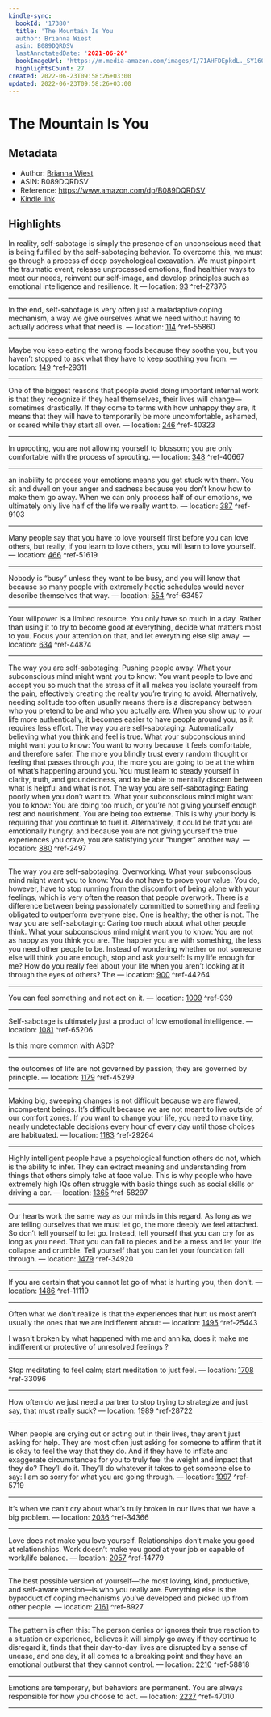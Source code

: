 ```yaml
---
kindle-sync:
  bookId: '17380'
  title: 'The Mountain Is You
  author: Brianna Wiest
  asin: B089DQRDSV
  lastAnnotatedDate: '2021-06-26'
  bookImageUrl: 'https://m.media-amazon.com/images/I/71AHFDEpkdL._SY160.jpg'
  highlightsCount: 27
created: 2022-06-23T09:58:26+03:00
updated: 2022-06-23T09:58:26+03:00
---
```

# The Mountain Is You
## Metadata
* Author: [Brianna Wiest](https://www.amazon.com/Brianna-Wiest/e/B00G4EQEFQ/ref=dp_byline_cont_ebooks_1)
* ASIN: B089DQRDSV
* Reference: https://www.amazon.com/dp/B089DQRDSV
* [Kindle link](kindle://book?action=open&asin=B089DQRDSV)

## Highlights
In reality, self-sabotage is simply the presence of an unconscious need that is being fulfilled by the self-sabotaging behavior. To overcome this, we must go through a process of deep psychological excavation. We must pinpoint the traumatic event, release unprocessed emotions, find healthier ways to meet our needs, reinvent our self-image, and develop principles such as emotional intelligence and resilience. It — location: [93](kindle://book?action=open&asin=B089DQRDSV&location=93) ^ref-27376

---
In the end, self-sabotage is very often just a maladaptive coping mechanism, a way we give ourselves what we need without having to actually address what that need is. — location: [114](kindle://book?action=open&asin=B089DQRDSV&location=114) ^ref-55860

---
Maybe you keep eating the wrong foods because they soothe you, but you haven’t stopped to ask what they have to keep soothing you from. — location: [149](kindle://book?action=open&asin=B089DQRDSV&location=149) ^ref-29311

---
One of the biggest reasons that people avoid doing important internal work is that they recognize if they heal themselves, their lives will change—sometimes drastically. If they come to terms with how unhappy they are, it means that they will have to temporarily be more uncomfortable, ashamed, or scared while they start all over. — location: [246](kindle://book?action=open&asin=B089DQRDSV&location=246) ^ref-40323

---
In uprooting, you are not allowing yourself to blossom; you are only comfortable with the process of sprouting. — location: [348](kindle://book?action=open&asin=B089DQRDSV&location=348) ^ref-40667

---
an inability to process your emotions means you get stuck with them. You sit and dwell on your anger and sadness because you don’t know how to make them go away. When we can only process half of our emotions, we ultimately only live half of the life we really want to. — location: [387](kindle://book?action=open&asin=B089DQRDSV&location=387) ^ref-9103

---
Many people say that you have to love yourself first before you can love others, but really, if you learn to love others, you will learn to love yourself. — location: [466](kindle://book?action=open&asin=B089DQRDSV&location=466) ^ref-51619

---
Nobody is “busy” unless they want to be busy, and you will know that because so many people with extremely hectic schedules would never describe themselves that way. — location: [554](kindle://book?action=open&asin=B089DQRDSV&location=554) ^ref-63457

---
Your willpower is a limited resource. You only have so much in a day. Rather than using it to try to become good at everything, decide what matters most to you. Focus your attention on that, and let everything else slip away. — location: [634](kindle://book?action=open&asin=B089DQRDSV&location=634) ^ref-44874

---
The way you are self-sabotaging: Pushing people away. What your subconscious mind might want you to know: You want people to love and accept you so much that the stress of it all makes you isolate yourself from the pain, effectively creating the reality you’re trying to avoid. Alternatively, needing solitude too often usually means there is a discrepancy between who you pretend to be and who you actually are. When you show up to your life more authentically, it becomes easier to have people around you, as it requires less effort. The way you are self-sabotaging: Automatically believing what you think and feel is true. What your subconscious mind might want you to know: You want to worry because it feels comfortable, and therefore safer. The more you blindly trust every random thought or feeling that passes through you, the more you are going to be at the whim of what’s happening around you. You must learn to steady yourself in clarity, truth, and groundedness, and to be able to mentally discern between what is helpful and what is not. The way you are self-sabotaging: Eating poorly when you don’t want to. What your subconscious mind might want you to know: You are doing too much, or you’re not giving yourself enough rest and nourishment. You are being too extreme. This is why your body is requiring that you continue to fuel it. Alternatively, it could be that you are emotionally hungry, and because you are not giving yourself the true experiences you crave, you are satisfying your “hunger” another way. — location: [880](kindle://book?action=open&asin=B089DQRDSV&location=880) ^ref-2497

---
The way you are self-sabotaging: Overworking. What your subconscious mind might want you to know: You do not have to prove your value. You do, however, have to stop running from the discomfort of being alone with your feelings, which is very often the reason that people overwork. There is a difference between being passionately committed to something and feeling obligated to outperform everyone else. One is healthy; the other is not. The way you are self-sabotaging: Caring too much about what other people think. What your subconscious mind might want you to know: You are not as happy as you think you are. The happier you are with something, the less you need other people to be. Instead of wondering whether or not someone else will think you are enough, stop and ask yourself: Is my life enough for me? How do you really feel about your life when you aren’t looking at it through the eyes of others? The — location: [900](kindle://book?action=open&asin=B089DQRDSV&location=900) ^ref-44264

---
You can feel something and not act on it. — location: [1009](kindle://book?action=open&asin=B089DQRDSV&location=1009) ^ref-939

---
Self-sabotage is ultimately just a product of low emotional intelligence. — location: [1081](kindle://book?action=open&asin=B089DQRDSV&location=1081) ^ref-65206

Is this more common with ASD?

---
the outcomes of life are not governed by passion; they are governed by principle. — location: [1179](kindle://book?action=open&asin=B089DQRDSV&location=1179) ^ref-45299

---
Making big, sweeping changes is not difficult because we are flawed, incompetent beings. It’s difficult because we are not meant to live outside of our comfort zones. If you want to change your life, you need to make tiny, nearly undetectable decisions every hour of every day until those choices are habituated. — location: [1183](kindle://book?action=open&asin=B089DQRDSV&location=1183) ^ref-29264

---
Highly intelligent people have a psychological function others do not, which is the ability to infer. They can extract meaning and understanding from things that others simply take at face value. This is why people who have extremely high IQs often struggle with basic things such as social skills or driving a car. — location: [1365](kindle://book?action=open&asin=B089DQRDSV&location=1365) ^ref-58297

---
Our hearts work the same way as our minds in this regard. As long as we are telling ourselves that we must let go, the more deeply we feel attached. So don’t tell yourself to let go. Instead, tell yourself that you can cry for as long as you need. That you can fall to pieces and be a mess and let your life collapse and crumble. Tell yourself that you can let your foundation fall through. — location: [1479](kindle://book?action=open&asin=B089DQRDSV&location=1479) ^ref-34920

---
If you are certain that you cannot let go of what is hurting you, then don’t. — location: [1486](kindle://book?action=open&asin=B089DQRDSV&location=1486) ^ref-11119

---
Often what we don’t realize is that the experiences that hurt us most aren’t usually the ones that we are indifferent about: — location: [1495](kindle://book?action=open&asin=B089DQRDSV&location=1495) ^ref-25443

I wasn't broken by what happened with me and annika, does it make me indifferent or protective of unresolved feelings ?

---
Stop meditating to feel calm; start meditation to just feel. — location: [1708](kindle://book?action=open&asin=B089DQRDSV&location=1708) ^ref-33096

---
How often do we just need a partner to stop trying to strategize and just say, that must really suck? — location: [1989](kindle://book?action=open&asin=B089DQRDSV&location=1989) ^ref-28722

---
When people are crying out or acting out in their lives, they aren’t just asking for help. They are most often just asking for someone to affirm that it is okay to feel the way that they do. And if they have to inflate and exaggerate circumstances for you to truly feel the weight and impact that they do? They’ll do it. They’ll do whatever it takes to get someone else to say: I am so sorry for what you are going through. — location: [1997](kindle://book?action=open&asin=B089DQRDSV&location=1997) ^ref-5719

---
It’s when we can’t cry about what’s truly broken in our lives that we have a big problem. — location: [2036](kindle://book?action=open&asin=B089DQRDSV&location=2036) ^ref-34366

---
Love does not make you love yourself. Relationships don’t make you good at relationships. Work doesn’t make you good at your job or capable of work/life balance. — location: [2057](kindle://book?action=open&asin=B089DQRDSV&location=2057) ^ref-14779

---
The best possible version of yourself—the most loving, kind, productive, and self-aware version—is who you really are. Everything else is the byproduct of coping mechanisms you’ve developed and picked up from other people. — location: [2161](kindle://book?action=open&asin=B089DQRDSV&location=2161) ^ref-8927

---
The pattern is often this: The person denies or ignores their true reaction to a situation or experience, believes it will simply go away if they continue to disregard it, finds that their day-to-day lives are disrupted by a sense of unease, and one day, it all comes to a breaking point and they have an emotional outburst that they cannot control. — location: [2210](kindle://book?action=open&asin=B089DQRDSV&location=2210) ^ref-58818

---
Emotions are temporary, but behaviors are permanent. You are always responsible for how you choose to act. — location: [2227](kindle://book?action=open&asin=B089DQRDSV&location=2227) ^ref-47010

---
